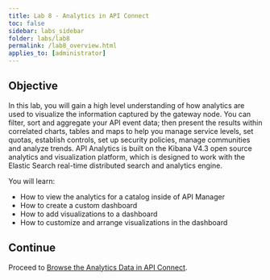 ```yaml
---
title: Lab 8 - Analytics in API Connect
toc: false
sidebar: labs_sidebar
folder: labs/lab8
permalink: /lab8_overview.html
applies_to: [administrator]
---
```


## Objective

In this lab, you will gain a high level understanding of how analytics are used to visualize the information captured by the gateway node. You can filter, sort and aggregate your API event data; then present the results within correlated charts, tables and maps to help you manage service levels, set quotas, establish controls, set up security policies, manage communities and analyze trends. API Analytics is built on the Kibana V4.3 open source analytics and visualization platform, which is designed to work with the Elastic Search real-time distributed search and analytics engine.

You will learn:

+ How to view the analytics for a catalog inside of API Manager
+ How to create a custom dashboard
+ How to add visualizations to a dashboard 
+ How to customize and arrange visualizations in the dashboard

## Continue

Proceed to [Browse the Analytics Data in API Connect](lab8_analytics.html).